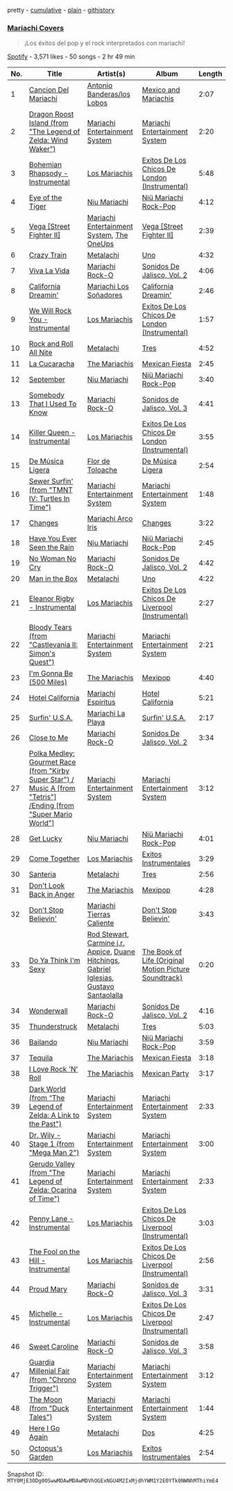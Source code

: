 pretty - [cumulative](/playlists/cumulative/37i9dQZF1DWWDt2FRROOE3.md) - [plain](/playlists/plain/37i9dQZF1DWWDt2FRROOE3) - [githistory](https://github.githistory.xyz/mackorone/spotify-playlist-archive/blob/main/playlists/plain/37i9dQZF1DWWDt2FRROOE3)

### [Mariachi Covers](https://open.spotify.com/playlist/37i9dQZF1DWWDt2FRROOE3)

> ¡Los éxitos del pop y el rock interpretados con mariachi!

[Spotify](https://open.spotify.com/user/spotify) - 3,571 likes - 50 songs - 2 hr 49 min

| No. | Title | Artist(s) | Album | Length |
|---|---|---|---|---|
| 1 | [Cancion Del Mariachi](https://open.spotify.com/track/7MFsLdEb5V395J9Zsy9xls) | [Antonio Banderas/los Lobos](https://open.spotify.com/artist/0H3JH7wDy4Lh69D2EcZbLn) | [Mexico and Mariachis](https://open.spotify.com/album/6pAX4F1ruCFfldfRen3sju) | 2:07 |
| 2 | [Dragon Roost Island \(from "The Legend of Zelda: Wind Waker"\)](https://open.spotify.com/track/1IwZ6sH6uw3B6Nt6xmBfl5) | [Mariachi Entertainment System](https://open.spotify.com/artist/6Fo4ZNILtdNHxC61x0Q8IX) | [Mariachi Entertainment System](https://open.spotify.com/album/4zWoXcRFJvf1xAFa92pMYi) | 2:20 |
| 3 | [Bohemian Rhapsody \- Instrumental](https://open.spotify.com/track/1ikHG5XBAjPWxCYlMjkTcN) | [Los Mariachis](https://open.spotify.com/artist/2YwopcCMqCYbtZmxVXTcNk) | [Exitos De Los Chicos De London \(Instrumental\)](https://open.spotify.com/album/4nG0gIba7QL4zbpkBpQl21) | 5:48 |
| 4 | [Eye of the Tiger](https://open.spotify.com/track/0q9BEc2ph335v37QaqHSNq) | [Niu Mariachi](https://open.spotify.com/artist/2QdpT0wz37idrm6ZtJFdsb) | [Niü Mariachi Rock\-Pop](https://open.spotify.com/album/3owdH9NKzDarGPjeJcUVzD) | 4:12 |
| 5 | [Vega \[Street Fighter II\]](https://open.spotify.com/track/2UEnNkf7ZHIY57yC1eOPOV) | [Mariachi Entertainment System](https://open.spotify.com/artist/6Fo4ZNILtdNHxC61x0Q8IX), [The OneUps](https://open.spotify.com/artist/4kvAB828lg5b3M8aelIAQp) | [Vega \[Street Fighter II\]](https://open.spotify.com/album/0nh7ZeiZYsW1JHIAmiwuTv) | 2:39 |
| 6 | [Crazy Train](https://open.spotify.com/track/4GIhMr21KbdGGBlN9VBj1Y) | [Metalachi](https://open.spotify.com/artist/3m8XkZz5AmCii0rrte2IM6) | [Uno](https://open.spotify.com/album/3mCK5Vz0CRwcc4GglR3Q5v) | 4:32 |
| 7 | [Viva La Vida](https://open.spotify.com/track/4hI8sKg524kUczaWwFYp9r) | [Mariachi Rock\-O](https://open.spotify.com/artist/0Op3oPwgkCDb3JfAKLPw98) | [Sonidos De Jalisco, Vol\. 2](https://open.spotify.com/album/3eQWfypo2bF6tjo5oq8b9c) | 4:06 |
| 8 | [California Dreamin'](https://open.spotify.com/track/6EYpYR8PT5jq4y8L6qkbYj) | [Mariachi Los Soñadores](https://open.spotify.com/artist/1N0WkGJo1trgGY1x1hMPJk) | [California Dreamin'](https://open.spotify.com/album/2pBIPtKailH8feE3DLoJVr) | 2:46 |
| 9 | [We Will Rock You \- Instrumental](https://open.spotify.com/track/40qLT0EWRDmmC6inQjcpag) | [Los Mariachis](https://open.spotify.com/artist/2YwopcCMqCYbtZmxVXTcNk) | [Exitos De Los Chicos De London \(Instrumental\)](https://open.spotify.com/album/4nG0gIba7QL4zbpkBpQl21) | 1:57 |
| 10 | [Rock and Roll All Nite](https://open.spotify.com/track/5IfLw9fO0JnoPdXMSlP1yH) | [Metalachi](https://open.spotify.com/artist/3m8XkZz5AmCii0rrte2IM6) | [Tres](https://open.spotify.com/album/7gn4wimMjqxFD4Qd6JuKCw) | 4:52 |
| 11 | [La Cucaracha](https://open.spotify.com/track/3rgPxzkWK65kjWtP8pkRGL) | [The Mariachis](https://open.spotify.com/artist/65Xpewey6CgYSNGZuGinLb) | [Mexican Fiesta](https://open.spotify.com/album/4ew6gZSo0k4PBTRYyydx3G) | 2:45 |
| 12 | [September](https://open.spotify.com/track/4kHqWbGY8490TnJXenkw2u) | [Niu Mariachi](https://open.spotify.com/artist/2QdpT0wz37idrm6ZtJFdsb) | [Niü Mariachi Rock\-Pop](https://open.spotify.com/album/3owdH9NKzDarGPjeJcUVzD) | 3:40 |
| 13 | [Somebody That I Used To Know](https://open.spotify.com/track/6gJdDsFkT70iWUxgCsLId7) | [Mariachi Rock\-O](https://open.spotify.com/artist/0Op3oPwgkCDb3JfAKLPw98) | [Sonidos de Jalisco, Vol\. 3](https://open.spotify.com/album/2NsLXfknDB4MX0gumLdn5m) | 4:41 |
| 14 | [Killer Queen \- Instrumental](https://open.spotify.com/track/3L9bPBxPhitnEzTZI0YeU0) | [Los Mariachis](https://open.spotify.com/artist/2YwopcCMqCYbtZmxVXTcNk) | [Exitos De Los Chicos De London \(Instrumental\)](https://open.spotify.com/album/4nG0gIba7QL4zbpkBpQl21) | 3:55 |
| 15 | [De Música Ligera](https://open.spotify.com/track/5bLPTpFDAIZepilkmufet8) | [Flor de Toloache](https://open.spotify.com/artist/1eEJbNVFQTDmQETQpLMoWD) | [De Música Ligera](https://open.spotify.com/album/5SUspMXl2khtx0vMiZs2lU) | 2:54 |
| 16 | [Sewer Surfin' \(from "TMNT IV: Turtles In Time"\)](https://open.spotify.com/track/1o83GhlzSOxQM8nakZLjJC) | [Mariachi Entertainment System](https://open.spotify.com/artist/6Fo4ZNILtdNHxC61x0Q8IX) | [Mariachi Entertainment System](https://open.spotify.com/album/4zWoXcRFJvf1xAFa92pMYi) | 1:48 |
| 17 | [Changes](https://open.spotify.com/track/167gl31uOXmVYazZz5TDhx) | [Mariachi Arco Iris](https://open.spotify.com/artist/5TxkKchbD0Joui6g9sUwna) | [Changes](https://open.spotify.com/album/5bl2leCLhSGFwpjEndig0D) | 3:22 |
| 18 | [Have You Ever Seen the Rain](https://open.spotify.com/track/0OMpwg10761Hr1EvwzTGbl) | [Niu Mariachi](https://open.spotify.com/artist/2QdpT0wz37idrm6ZtJFdsb) | [Niü Mariachi Rock\-Pop](https://open.spotify.com/album/3owdH9NKzDarGPjeJcUVzD) | 2:45 |
| 19 | [No Woman No Cry](https://open.spotify.com/track/6CY37aBltN0vfdi1SNAkfk) | [Mariachi Rock\-O](https://open.spotify.com/artist/0Op3oPwgkCDb3JfAKLPw98) | [Sonidos De Jalisco, Vol\. 2](https://open.spotify.com/album/3eQWfypo2bF6tjo5oq8b9c) | 4:42 |
| 20 | [Man in the Box](https://open.spotify.com/track/5zrZCsmEfd6wJrgGk80nWj) | [Metalachi](https://open.spotify.com/artist/3m8XkZz5AmCii0rrte2IM6) | [Uno](https://open.spotify.com/album/3mCK5Vz0CRwcc4GglR3Q5v) | 4:22 |
| 21 | [Eleanor Rigby \- Instrumental](https://open.spotify.com/track/7ME99GPDI0U0nGIGqzaJ1t) | [Los Mariachis](https://open.spotify.com/artist/2YwopcCMqCYbtZmxVXTcNk) | [Exitos De Los Chicos De Liverpool \(Instrumental\)](https://open.spotify.com/album/0O9zaZlb91ZFgm9Ken6YEu) | 2:27 |
| 22 | [Bloody Tears \(from "Castlevania II: Simon's Quest"\)](https://open.spotify.com/track/7mSGgksZwZfDj3yoCaBymz) | [Mariachi Entertainment System](https://open.spotify.com/artist/6Fo4ZNILtdNHxC61x0Q8IX) | [Mariachi Entertainment System](https://open.spotify.com/album/4zWoXcRFJvf1xAFa92pMYi) | 2:21 |
| 23 | [I'm Gonna Be \(500 Miles\)](https://open.spotify.com/track/4jBkwecH1M6L2M0LhrJZyw) | [The Mariachis](https://open.spotify.com/artist/65Xpewey6CgYSNGZuGinLb) | [Mexipop](https://open.spotify.com/album/2Y007c4RwCfTEzv012ou7F) | 4:40 |
| 24 | [Hotel California](https://open.spotify.com/track/7nfvquB7FYL5LSfaBqf7nd) | [Mariachi Espiritus](https://open.spotify.com/artist/7vAwj7m4gZrNW6QFt1MUO7) | [Hotel California](https://open.spotify.com/album/7Hl79MeDqq31oPTcUl1A6K) | 5:21 |
| 25 | [Surfin' U.S.A.](https://open.spotify.com/track/03Fwph4h6NoEBM2TXykIqQ) | [Mariachi La Playa](https://open.spotify.com/artist/63QiMM7xCSzwYUvDuIcBHP) | [Surfin' U.S.A.](https://open.spotify.com/album/4o7MiBZ4O9X6FCRigl8mq9) | 2:17 |
| 26 | [Close to Me](https://open.spotify.com/track/23hc5fmduszPzhAzxS8zD0) | [Mariachi Rock\-O](https://open.spotify.com/artist/0Op3oPwgkCDb3JfAKLPw98) | [Sonidos De Jalisco, Vol\. 2](https://open.spotify.com/album/3eQWfypo2bF6tjo5oq8b9c) | 3:34 |
| 27 | [Polka Medley: Gourmet Race \(from "Kirby Super Star"\) / Music A \[from "Tetris"\] /Ending \[from "Super Mario World"\]](https://open.spotify.com/track/1fjSZMDvDHe4T4uuoxRGOP) | [Mariachi Entertainment System](https://open.spotify.com/artist/6Fo4ZNILtdNHxC61x0Q8IX) | [Mariachi Entertainment System](https://open.spotify.com/album/4zWoXcRFJvf1xAFa92pMYi) | 3:12 |
| 28 | [Get Lucky](https://open.spotify.com/track/2bDhqkRWUpEVXHFJzJ780i) | [Niu Mariachi](https://open.spotify.com/artist/2QdpT0wz37idrm6ZtJFdsb) | [Niü Mariachi Rock\-Pop](https://open.spotify.com/album/3owdH9NKzDarGPjeJcUVzD) | 4:01 |
| 29 | [Come Together](https://open.spotify.com/track/3mdNVVkCKv9f7ltR7emGUA) | [Los Mariachis](https://open.spotify.com/artist/2YwopcCMqCYbtZmxVXTcNk) | [Exitos Instrumentales](https://open.spotify.com/album/5Jrvf6K3Q6Yfh8RstOvZMg) | 3:29 |
| 30 | [Santeria](https://open.spotify.com/track/2JsSXpR0Pf8MQtaGZ2bJuz) | [Metalachi](https://open.spotify.com/artist/3m8XkZz5AmCii0rrte2IM6) | [Tres](https://open.spotify.com/album/7gn4wimMjqxFD4Qd6JuKCw) | 2:56 |
| 31 | [Don't Look Back in Anger](https://open.spotify.com/track/0KsennSmqjD5V1q4XAqia6) | [The Mariachis](https://open.spotify.com/artist/65Xpewey6CgYSNGZuGinLb) | [Mexipop](https://open.spotify.com/album/2Y007c4RwCfTEzv012ou7F) | 4:28 |
| 32 | [Don't Stop Believin'](https://open.spotify.com/track/2CfLK1vKlBUZBrVmOeC4cJ) | [Mariachi Tierras Caliente](https://open.spotify.com/artist/7LJyVXr5dlwxoGs9MMuBEC) | [Don't Stop Believin'](https://open.spotify.com/album/4RT4RzWWHrZvmvenGRXH1s) | 3:43 |
| 33 | [Do Ya Think I'm Sexy](https://open.spotify.com/track/1wp54f6s6QA7RnqrUySUOb) | [Rod Stewart](https://open.spotify.com/artist/2y8Jo9CKhJvtfeKOsYzRdT), [Carmine j.r\. Appice](https://open.spotify.com/artist/2gis8i6r5Xh101633ZbE2f), [Duane Hitchings](https://open.spotify.com/artist/2RJJjBUWDbTmgcQgyo6lQq), [Gabriel Iglesias](https://open.spotify.com/artist/3u2mDZRzujeGzZD8mahPZQ), [Gustavo Santaolalla](https://open.spotify.com/artist/4W3fa7tiXGVXl3KilbACqt) | [The Book of Life \(Original Motion Picture Soundtrack\)](https://open.spotify.com/album/7f0cdftcxwu61TCHkwVrs0) | 0:20 |
| 34 | [Wonderwall](https://open.spotify.com/track/6114ISiNHPMQN8o2BUz1Bn) | [Mariachi Rock\-O](https://open.spotify.com/artist/0Op3oPwgkCDb3JfAKLPw98) | [Sonidos De Jalisco, Vol\. 2](https://open.spotify.com/album/3eQWfypo2bF6tjo5oq8b9c) | 4:16 |
| 35 | [Thunderstruck](https://open.spotify.com/track/5lytAucRHbRuQMJ8udxehD) | [Metalachi](https://open.spotify.com/artist/3m8XkZz5AmCii0rrte2IM6) | [Tres](https://open.spotify.com/album/7gn4wimMjqxFD4Qd6JuKCw) | 5:03 |
| 36 | [Bailando](https://open.spotify.com/track/1NpOGQ6oXcZZrVhtHnf6Ii) | [Niu Mariachi](https://open.spotify.com/artist/2QdpT0wz37idrm6ZtJFdsb) | [Niü Mariachi Rock\-Pop](https://open.spotify.com/album/3owdH9NKzDarGPjeJcUVzD) | 3:59 |
| 37 | [Tequila](https://open.spotify.com/track/2LKet8MxLq0FY6PWvBIJFh) | [The Mariachis](https://open.spotify.com/artist/65Xpewey6CgYSNGZuGinLb) | [Mexican Fiesta](https://open.spotify.com/album/4ew6gZSo0k4PBTRYyydx3G) | 3:18 |
| 38 | [I Love Rock 'N' Roll](https://open.spotify.com/track/1kCQGipg9DCCtTlx80wZ8J) | [The Mariachis](https://open.spotify.com/artist/65Xpewey6CgYSNGZuGinLb) | [Mexican Party](https://open.spotify.com/album/45yT4fgq16M51hpnsSt5Qm) | 3:17 |
| 39 | [Dark World \(from “The Legend of Zelda: A Link to the Past"\)](https://open.spotify.com/track/6sorbC4D7e4wEyjbP9bkdP) | [Mariachi Entertainment System](https://open.spotify.com/artist/6Fo4ZNILtdNHxC61x0Q8IX) | [Mariachi Entertainment System](https://open.spotify.com/album/4zWoXcRFJvf1xAFa92pMYi) | 2:33 |
| 40 | [Dr\. Wily \- Stage 1 \(from "Mega Man 2"\)](https://open.spotify.com/track/65b6IuBQGi1g3D9bxrlNe9) | [Mariachi Entertainment System](https://open.spotify.com/artist/6Fo4ZNILtdNHxC61x0Q8IX) | [Mariachi Entertainment System](https://open.spotify.com/album/4zWoXcRFJvf1xAFa92pMYi) | 3:00 |
| 41 | [Gerudo Valley \(from "The Legend of Zelda: Ocarina of Time"\)](https://open.spotify.com/track/1Tj2GsPM4kfI5FXU1ODvTk) | [Mariachi Entertainment System](https://open.spotify.com/artist/6Fo4ZNILtdNHxC61x0Q8IX) | [Mariachi Entertainment System](https://open.spotify.com/album/4zWoXcRFJvf1xAFa92pMYi) | 2:33 |
| 42 | [Penny Lane \- Instrumental](https://open.spotify.com/track/7iPzul10s8hh3dFxuZ6ixJ) | [Los Mariachis](https://open.spotify.com/artist/2YwopcCMqCYbtZmxVXTcNk) | [Exitos De Los Chicos De Liverpool \(Instrumental\)](https://open.spotify.com/album/0O9zaZlb91ZFgm9Ken6YEu) | 3:03 |
| 43 | [The Fool on the Hill \- Instrumental](https://open.spotify.com/track/7HBsdQUoEtTKmPfOEZdd9o) | [Los Mariachis](https://open.spotify.com/artist/2YwopcCMqCYbtZmxVXTcNk) | [Exitos De Los Chicos De Liverpool \(Instrumental\)](https://open.spotify.com/album/0O9zaZlb91ZFgm9Ken6YEu) | 2:56 |
| 44 | [Proud Mary](https://open.spotify.com/track/7tkTRdDsuCBpTj9lzpRCfL) | [Mariachi Rock\-O](https://open.spotify.com/artist/0Op3oPwgkCDb3JfAKLPw98) | [Sonidos de Jalisco, Vol\. 3](https://open.spotify.com/album/2NsLXfknDB4MX0gumLdn5m) | 3:31 |
| 45 | [Michelle \- Instrumental](https://open.spotify.com/track/3QSpwlTu9gXxyrUAVKwzDh) | [Los Mariachis](https://open.spotify.com/artist/2YwopcCMqCYbtZmxVXTcNk) | [Exitos De Los Chicos De Liverpool \(Instrumental\)](https://open.spotify.com/album/0O9zaZlb91ZFgm9Ken6YEu) | 2:47 |
| 46 | [Sweet Caroline](https://open.spotify.com/track/1qvshK9S8bSNnsHxDhYhiJ) | [Mariachi Rock\-O](https://open.spotify.com/artist/0Op3oPwgkCDb3JfAKLPw98) | [Sonidos de Jalisco, Vol\. 3](https://open.spotify.com/album/2NsLXfknDB4MX0gumLdn5m) | 3:58 |
| 47 | [Guardia Millenial Fair \(from "Chrono Trigger"\)](https://open.spotify.com/track/1YIYF9bKptGXXMKvJ6SrQx) | [Mariachi Entertainment System](https://open.spotify.com/artist/6Fo4ZNILtdNHxC61x0Q8IX) | [Mariachi Entertainment System](https://open.spotify.com/album/4zWoXcRFJvf1xAFa92pMYi) | 3:12 |
| 48 | [The Moon \(from "Duck Tales"\)](https://open.spotify.com/track/17TNiZlIoLFxy18GzMKZwD) | [Mariachi Entertainment System](https://open.spotify.com/artist/6Fo4ZNILtdNHxC61x0Q8IX) | [Mariachi Entertainment System](https://open.spotify.com/album/4zWoXcRFJvf1xAFa92pMYi) | 1:44 |
| 49 | [Here I Go Again](https://open.spotify.com/track/23ixxCukfTpxV0yqy0SyK7) | [Metalachi](https://open.spotify.com/artist/3m8XkZz5AmCii0rrte2IM6) | [Dos](https://open.spotify.com/album/5UCb0AMpst48IRQsKtierb) | 4:25 |
| 50 | [Octopus's Garden](https://open.spotify.com/track/73I3tHlaStjv20avY2n1aw) | [Los Mariachis](https://open.spotify.com/artist/2YwopcCMqCYbtZmxVXTcNk) | [Exitos Instrumentales](https://open.spotify.com/album/5Jrvf6K3Q6Yfh8RstOvZMg) | 2:54 |

Snapshot ID: `MTY0MjE3ODg0OSwwMDAwMDAwMDVhOGExNGU4M2IxMjdhYWM1Y2E0YTk0NWNhMThiYmE4`
